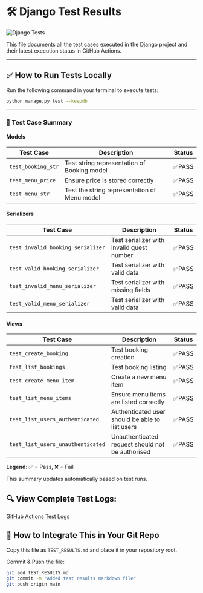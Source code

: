 # 🛠 Django Test Results

![Django Tests](https://github.com/Dhanrajshyam/LittleLemon/actions/workflows/test.yml/badge.svg)

This file documents all the test cases executed in the Django project and their latest execution status in GitHub Actions.

---

## ✅ **How to Run Tests Locally**
Run the following command in your terminal to execute tests:
```bash
python manage.py test --keepdb
```
---

### 📝 Test Case Summary

            
#### Models
| Test Case | Description | Status |
| --------- | ----------- | ------ |
| `test_booking_str` | Test string representation of Booking model | ✅PASS |
| `test_menu_price` | Ensure price is stored correctly | ✅PASS |
| `test_menu_str` | Test the string representation of Menu model | ✅PASS |

#### Serializers
| Test Case | Description | Status |
| --------- | ----------- | ------ |
| `test_invalid_booking_serializer` | Test serializer with invalid guest number | ✅PASS |
| `test_valid_booking_serializer` | Test serializer with valid data | ✅PASS |
| `test_invalid_menu_serializer` | Test serializer with missing fields | ✅PASS |
| `test_valid_menu_serializer` | Test serializer with valid data | ✅PASS |

#### Views
| Test Case | Description | Status |
| --------- | ----------- | ------ |
| `test_create_booking` | Test booking creation | ✅PASS |
| `test_list_bookings` | Test booking listing | ✅PASS |
| `test_create_menu_item` | Create a new menu item | ✅PASS |
| `test_list_menu_items` | Ensure menu items are listed correctly | ✅PASS |
| `test_list_users_authenticated` | Authenticated user should be able to list users | ✅PASS |
| `test_list_users_unauthenticated` | Unauthenticated request should not be authorised | ✅PASS |


**Legend**: ✅ = Pass, ❌ = Fail

This summary updates automatically based on test runs.

## 🔍 View Complete Test Logs:
[GitHub Actions Test Logs](https://github.com/Dhanrajshyam/LittleLemon/actions/workflows/test.yml)

## 📢 How to Integrate This in Your Git Repo

Copy this file as `TEST_RESULTS.md` and place it in your repository root.

Commit & Push the file:
```bash
git add TEST_RESULTS.md
git commit -m "Added test results markdown file"
git push origin main
```